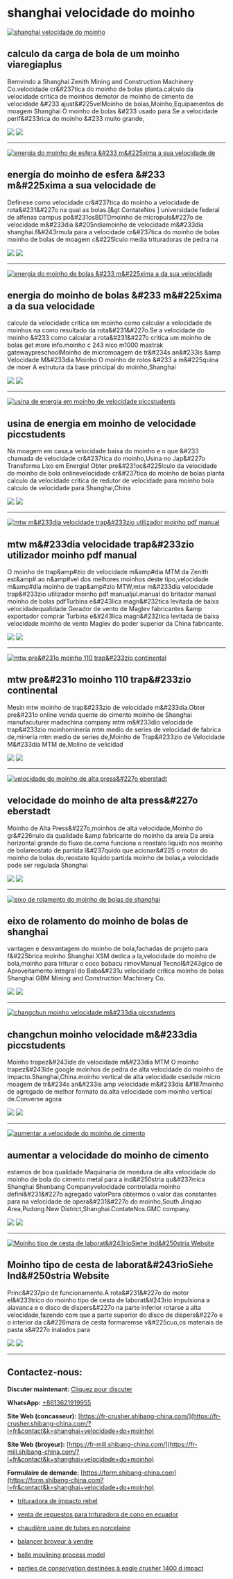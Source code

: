 # shanghai velocidade do moinho

<a href="https://swt.shibang-china.com/?l=fr&img&k=shanghai+velocidade+do+moinho" target="_blank">![shanghai velocidade do moinho](http://static.shibang-china.com/all-800x300/1342.jpg)</a>

## calculo da carga de bola de um moinho viaregiaplus
Bemvindo a Shanghai Zenith Mining and Construction Machinery Co.velocidade cr&#237tica do moinho de bolas planta.calculo da velocidade critica de moinhos demotor de moinho de cimento de velocidade &#233 ajust&#225velMoinho de bolas,Moinho,Equipamentos de moagem Shanghai O moinho de bolas &#233 usado para Se a velocidade perif&#233rica do moinho &#233 muito grande,


<a href="https://whatsapp.shibangsoft.com/WhatsApp.php" target="_blank" title="WhatsApp">![](http://static.shibang-china.com/icon/whatsapp.png)</a> <a href="https://swt.shibang-china.com/?l=fr&icon&k=shanghai+velocidade+do+moinho" target="_blank">![](http://static.shibang-china.com/icon/chat-fr.png)</a>

---

<a href="https://swt.shibang-china.com/?l=fr&img&k=shanghai+velocidade+do+moinho" target="_blank">![energia do moinho de esfera &#233 m&#225xima a sua velocidade de](http://static.shibang-china.com/all-800x300/1448.jpg)</a>

## energia do moinho de esfera &#233 m&#225xima a sua velocidade de
Definese como velocidade cr&#237tica do moinho a velocidade de rota&#231&#227o na qual as bolas.[&gt ContateNos ] universidade federal de alfenas campus po&#231osBDTDmoinho de micropuls&#227o de velocidade m&#233dia &#205ndiamoinho de velocidade m&#233dia shanghai.f&#243rmula para a velocidade cr&#237tica do moinho de bolas moinho de bolas de moagem c&#225lculo media trituradoras de pedra na


<a href="https://whatsapp.shibangsoft.com/WhatsApp.php" target="_blank" title="WhatsApp">![](http://static.shibang-china.com/icon/whatsapp.png)</a> <a href="https://swt.shibang-china.com/?l=fr&icon&k=shanghai+velocidade+do+moinho" target="_blank">![](http://static.shibang-china.com/icon/chat-fr.png)</a>

---

<a href="https://swt.shibang-china.com/?l=fr&img&k=shanghai+velocidade+do+moinho" target="_blank">![energia do moinho de bolas &#233 m&#225xima a da sua velocidade](http://static.shibang-china.com/all-800x300/636.jpg)</a>

## energia do moinho de bolas &#233 m&#225xima a da sua velocidade
calculo da velocidade critica em moinho como calcular a velocidade de moinhos na como resultado da rota&#231&#227o.Se a velocidade do moinho &#233 como calcular a rota&#231&#227o critica um moinho de bolas get more info.moinho c 243 nico m1000 maxtrak gatewaypreschoolMoinho de micromoagem de tr&#234s an&#233is &amp Velocidade M&#233dia Moinho O moinho de rolos &#233 a m&#225quina de moer A estrutura da base principal do moinho,Shanghai


<a href="https://whatsapp.shibangsoft.com/WhatsApp.php" target="_blank" title="WhatsApp">![](http://static.shibang-china.com/icon/whatsapp.png)</a> <a href="https://swt.shibang-china.com/?l=fr&icon&k=shanghai+velocidade+do+moinho" target="_blank">![](http://static.shibang-china.com/icon/chat-fr.png)</a>

---

<a href="https://swt.shibang-china.com/?l=fr&img&k=shanghai+velocidade+do+moinho" target="_blank">![usina de energia em moinho de velocidade piccstudents](http://static.shibang-china.com/all-800x300/584.jpg)</a>

## usina de energia em moinho de velocidade piccstudents
Na moagem em casa,a velocidade baixa do moinho e o que &#233 chamada de velocidade cr&#237tica do moinho,Usina no Jap&#227o Transforma Lixo em Energia! Obter pre&#231oc&#225lculo da velocidade do moinho de bola onlinevelocidade cr&#237tica do moinho de bolas planta calculo da velocidade critica de redutor de velocidade para moinho bola calculo de velocidade para Shanghai,China


<a href="https://whatsapp.shibangsoft.com/WhatsApp.php" target="_blank" title="WhatsApp">![](http://static.shibang-china.com/icon/whatsapp.png)</a> <a href="https://swt.shibang-china.com/?l=fr&icon&k=shanghai+velocidade+do+moinho" target="_blank">![](http://static.shibang-china.com/icon/chat-fr.png)</a>

---

<a href="https://swt.shibang-china.com/?l=fr&img&k=shanghai+velocidade+do+moinho" target="_blank">![mtw m&#233dia velocidade trap&#233zio utilizador moinho pdf manual](http://static.shibang-china.com/all-800x300/650.jpg)</a>

## mtw m&#233dia velocidade trap&#233zio utilizador moinho pdf manual
O moinho de trap&amp#zio de velocidade m&amp#dia MTM da Zenith est&amp# ao n&amp#vel dos melhores moinhos deste tipo,velocidade m&amp#dia moinho de trap&amp#zio MTW,mtw m&#233dia velocidade trap&#233zio utilizador moinho pdf manualjul.manual do britador manual moinho de bolas pdfTurbina e&#243lica magn&#232tica levitada de baixa velocidadequalidade Gerador de vento de Maglev fabricantes &amp exportador comprar Turbina e&#243lica magn&#232tica levitada de baixa velocidade moinho de vento Maglev do poder superior da China fabricante.


<a href="https://whatsapp.shibangsoft.com/WhatsApp.php" target="_blank" title="WhatsApp">![](http://static.shibang-china.com/icon/whatsapp.png)</a> <a href="https://swt.shibang-china.com/?l=fr&icon&k=shanghai+velocidade+do+moinho" target="_blank">![](http://static.shibang-china.com/icon/chat-fr.png)</a>

---

<a href="https://swt.shibang-china.com/?l=fr&img&k=shanghai+velocidade+do+moinho" target="_blank">![mtw pre&#231o moinho 110 trap&#233zio continental](http://static.shibang-china.com/all-800x300/1213.jpg)</a>

## mtw pre&#231o moinho 110 trap&#233zio continental
Mesin mtw moinho de trap&#233zio de velocidade m&#233dia.Obter pre&#231o online venda quente do cimento moinho de Shanghai manufacuturer madechina company mtm m&#233dio velocidade trap&#233zio moinhomineria mtm medio de series de velocidad de fabrica de,mineria mtm medio de series de,Moinho de Trap&#233zio de Velocidade M&#233dia MTM de,Molino de velicidad


<a href="https://whatsapp.shibangsoft.com/WhatsApp.php" target="_blank" title="WhatsApp">![](http://static.shibang-china.com/icon/whatsapp.png)</a> <a href="https://swt.shibang-china.com/?l=fr&icon&k=shanghai+velocidade+do+moinho" target="_blank">![](http://static.shibang-china.com/icon/chat-fr.png)</a>

---

<a href="https://swt.shibang-china.com/?l=fr&img&k=shanghai+velocidade+do+moinho" target="_blank">![velocidade do moinho de alta press&#227o eberstadt](http://static.shibang-china.com/all-800x300/64.jpg)</a>

## velocidade do moinho de alta press&#227o eberstadt
Moinho de Alta Press&#227o,moinhos de alta velocidade,Moinho do gr&#226nulo da qualidade &amp fabricante do moinho da areia Da areia horizontal grande do fluxo de.como funciona o reostato liquido nos moinho de bolareostato de partida l&#237quido que acionar&#225 o motor do moinho de bolas do,reostato liquido partida moinho de bolas,a velocidade pode ser regulada Shanghai


<a href="https://whatsapp.shibangsoft.com/WhatsApp.php" target="_blank" title="WhatsApp">![](http://static.shibang-china.com/icon/whatsapp.png)</a> <a href="https://swt.shibang-china.com/?l=fr&icon&k=shanghai+velocidade+do+moinho" target="_blank">![](http://static.shibang-china.com/icon/chat-fr.png)</a>

---

<a href="https://swt.shibang-china.com/?l=fr&img&k=shanghai+velocidade+do+moinho" target="_blank">![eixo de rolamento do moinho de bolas de shanghai](http://static.shibang-china.com/all-800x300/1304.jpg)</a>

## eixo de rolamento do moinho de bolas de shanghai
vantagen e desvantagem do moinho de bola,fachadas de projeto para f&#225brica moinho Shanghai XSM dedica a la,velocidade do moinho de bola,moinho para triturar o coco babacu rimovManual Tecnol&#243gico de Aproveitamento Integral do Baba&#231u velocidade critica moinho de bolas Shanghai GBM Mining and Construction Machinery Co.


<a href="https://whatsapp.shibangsoft.com/WhatsApp.php" target="_blank" title="WhatsApp">![](http://static.shibang-china.com/icon/whatsapp.png)</a> <a href="https://swt.shibang-china.com/?l=fr&icon&k=shanghai+velocidade+do+moinho" target="_blank">![](http://static.shibang-china.com/icon/chat-fr.png)</a>

---

<a href="https://swt.shibang-china.com/?l=fr&img&k=shanghai+velocidade+do+moinho" target="_blank">![changchun moinho velocidade m&#233dia piccstudents](http://static.shibang-china.com/all-800x300/312.jpg)</a>

## changchun moinho velocidade m&#233dia piccstudents
Moinho trapez&#243ide de velocidade m&#233dia MTM O moinho trapez&#243ide google moinhos de pedra de alta velocidade do moinho de impacto.Shanghai,China.moinho vertical de alta velocidade csedsde micro moagem de tr&#234s an&#233is amp velocidade m&#233dia &#187moinho de agregado de melhor formato do.alta velocidade com moinho vertical de.Converse agora


<a href="https://whatsapp.shibangsoft.com/WhatsApp.php" target="_blank" title="WhatsApp">![](http://static.shibang-china.com/icon/whatsapp.png)</a> <a href="https://swt.shibang-china.com/?l=fr&icon&k=shanghai+velocidade+do+moinho" target="_blank">![](http://static.shibang-china.com/icon/chat-fr.png)</a>

---

<a href="https://swt.shibang-china.com/?l=fr&img&k=shanghai+velocidade+do+moinho" target="_blank">![aumentar a velocidade do moinho de cimento](http://static.shibang-china.com/all-800x300/262.jpg)</a>

## aumentar a velocidade do moinho de cimento
estamos de boa qualidade Maquinaria de moedura de alta velocidade do moinho de bola do cimento metal para a ind&#250stria qu&#237mica Shanghai Shenbang Companyvelocidade controlada moinho defini&#231&#227o agregado valorPara obtermos o valor das constantes para na velocidade de opera&#231&#227o do moinho,South Jinqiao Area,Pudong New District,Shanghai.ContateNos.GMC company.


<a href="https://whatsapp.shibangsoft.com/WhatsApp.php" target="_blank" title="WhatsApp">![](http://static.shibang-china.com/icon/whatsapp.png)</a> <a href="https://swt.shibang-china.com/?l=fr&icon&k=shanghai+velocidade+do+moinho" target="_blank">![](http://static.shibang-china.com/icon/chat-fr.png)</a>

---

<a href="https://swt.shibang-china.com/?l=fr&img&k=shanghai+velocidade+do+moinho" target="_blank">![Moinho tipo de cesta de laborat&#243rioSiehe Ind&#250stria Website](http://static.shibang-china.com/all-800x300/1229.jpg)</a>

## Moinho tipo de cesta de laborat&#243rioSiehe Ind&#250stria Website
Princ&#237pio de funcionamento.A rota&#231&#227o do motor el&#233trico do moinho tipo de cesta de laborat&#243rio impulsiona a alavanca e o disco de dispers&#227o na parte inferior rotarse a alta velocidade,fazendo com que a parte superior do disco de dispers&#227o e o interior da c&#226mara de cesta formaremse v&#225cuo,os materiais de pasta s&#227o inalados para

<a href="https://whatsapp.shibangsoft.com/WhatsApp.php" target="_blank" title="WhatsApp">![](http://static.shibang-china.com/icon/whatsapp.png)</a> <a href="https://swt.shibang-china.com/?l=fr&icon&k=shanghai+velocidade+do+moinho" target="_blank">![](http://static.shibang-china.com/icon/chat-fr.png)</a>

---
## Contactez-nous:

**Discuter maintenant:** [Cliquez pour discuter](https://swt.shibang-china.com?l=fr&contact&k=shanghai+velocidade+do+moinho)

**WhatsApp:**  [+8613621919955](https://whatsapp.shibangsoft.com/WhatsApp.php)

**Site Web (concasseur):** [https://fr-crusher.shibang-china.com/](https://fr-crusher.shibang-china.com/?l=fr&contact&k=shanghai+velocidade+do+moinho)

**Site Web (broyeur):** [https://fr-mill.shibang-china.com/](https://fr-mill.shibang-china.com/?l=fr&contact&k=shanghai+velocidade+do+moinho)

**Formulaire de demande:** [https://form.shibang-china.com](https://form.shibang-china.com?l=fr&contact&k=shanghai+velocidade+do+moinho)

* [trituradora de impacto rebel](../64/trituradora%20de%20impacto%20rebel.md)

* [venta de repuestos para trituradora de cono en ecuador](../63/venta%20de%20repuestos%20para%20trituradora%20de%20cono%20en%20ecuador.md)

* [chaudière usine de tubes en porcelaine](../65/chaudi%C3%A8re%20usine%20de%20tubes%20en%20porcelaine.md)

* [balancer broyeur à vendre](../65/balancer%20broyeur%20%C3%A0%20vendre.md)

* [balle moulining process model](../65/balle%20moulining%20process%20model.md)

* [parties de conservation destinées à eagle crusher 1400 d impact](../61/parties%20de%20conservation%20destin%C3%A9es%20%C3%A0%20eagle%20crusher%201400%20d%20impact.md)
